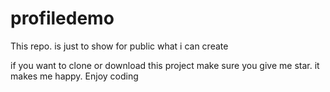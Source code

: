 # profiledemo
This repo. is just to show for public what i can create


if you want to clone or download this project make sure you give me star. it makes me happy.
Enjoy coding
